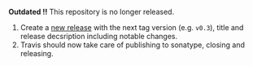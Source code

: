 **Outdated !!** This repository is no longer released.

1. Create a [new release](https://github.com/akka/akka-stream-contrib/releases/new) with the next tag version (e.g. `v0.3`), title and release decsription including notable changes.
1. Travis should now take care of publishing to sonatype, closing and releasing.
